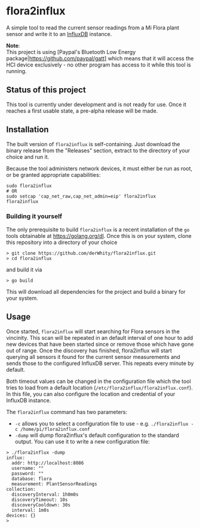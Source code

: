 # flora2influx

A simple tool to read the current sensor readings from a Mi Flora plant sensor and write it to an [InfluxDB](https://www.influxdata.com/) instance.

**Note**:<br/>
This project is using [Paypal's Bluetooth Low Energy package|https://github.com/paypal/gatt] which means that it will access the HCI device exclusively - no other program has access
to it while this tool is running.

## Status of this project

This tool is currently under development and is not ready for use. Once it reaches a first usable state, a pre-alpha release will be made.

## Installation

The built version of `flora2influx` is self-containing. Just download the binary release from the "Releases" section, extract to the directory of your choice and run it.

Because the tool administers network devices, it must either be run as root, or be granted appropriate capabilities:

```
sudo flora2influx
# OR
sudo setcap 'cap_net_raw,cap_net_admin=eip' flora2influx
flora2influx
```

### Building it yourself

The only prerequisite to build `flora2influx` is a recent installation of the `go` tools obtainable at https://golang.org/dl. Once this is on your system, clone this repository into a directory of your choice
```
> git clone https://github.com/derWhity/flora2influx.git
> cd flora2influx
```
and build it via
```
> go build
```
This will download all dependencies for the project and build a binary for your system.

## Usage

Once started, `flora2influx` will start searching for Flora sensors in the vincinity. This scan will be repeated in an default interval of one hour to add new devices that have been started since or remove those which have gone out of range. Once the discovery has finished, flora2influx will start querying all sensors it found for the current sensor measurements and sends those to the configured InfluxDB server. This repeats every minute by default.

Both timeout values can be changed in the configuration file which the tool tries to load from a default location (`/etc/flora2influx/flora2influx.conf`). In this file, you can also configure the location and credential of your InfluxDB instance.

The `flora2influx` command has two parameters:

* `-c` allows you to select a configuration file to use - e.g. `./flora2influx -c /home/pi/flora2influx.conf`
* `-dump` will dump flora2influx's default configuration to the standard output. You can use it to write a new configuration file:
```
> ./flora2influx -dump
influx:
  addr: http://localhost:8086
  username: ""
  password: ""
  database: flora
  measurement: PlantSensorReadings
collection:
  discoveryInterval: 1h0m0s
  discoveryTimeout: 10s
  discoveryCooldown: 30s
  interval: 1m0s
devices: {}
>
```